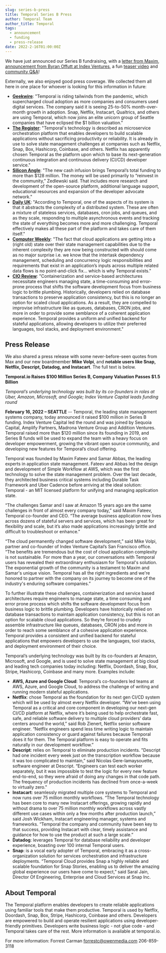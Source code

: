 ```yaml
---
slug: series-b-press
title: Temporal Series B Press
author: Temporal Team
author_title: Temporal
tags:
  - announcement
  - funding
  - press-release
date: 2022-2-16T01:00:00Z
---
```


<!--truncate-->

We have just announced our Series B fundraising, with a [letter from Maxim](/blog/series-b-announcement-open-letter), [announcement from Byran Offutt at Index Ventures](https://www.indexventures.com/perspectives/everything-is-a-workflow-our-investment-in-temporal/), a fun [teaser video](https://www.youtube.com/watch?v=RA7gRSXUXls) and [community Q&A](https://www.youtube.com/watch?v=E40KwlxZJFI)!

Externally, we also enjoyed good press coverage. We collected them all here in one place for whoever is looking for this information in future:

- **[Geekwire](https://www.geekwire.com/2022/temporal-is-a-unicorn-developer-productivity-startup-lands-120m-at-1-5b-valuation/)**: "Temporal is riding tailwinds from the pandemic, which supercharged cloud adoption as more companies and consumers used digital services. The company said it is seeing 25-to-50% month-over-month growth in adoption. Snap, Netflix, Instacart, Qualtrics, and others are using Temporal, which now joins an elite unicorn group of Seattle companies that have eclipsed the $1 billion valuation."
- [**The Register**](https://www.theregister.com/2022/02/16/temporal_103m_funding/): "Temporal's technology is described as microservice orchestration platform that enables developers to build scalable applications without sacrificing productivity or reliability. It is already in use to solve state management challenges at companies such as Netflix, Snap, Box, Hashicorp, Coinbase, and others. Netflix has apparently chosen Temporal as the platform upon which to base its next-generation continuous integration and continuous delivery (CI/CD) developer service."
- [**Silicon Angle**](https://siliconangle.com/2022/02/16/temporal-raises-103-million-accelerate-development-stateful-cloud-applications/): "The new cash infusion brings Temporal’s total funding to more than $128 million. The money will be used primarily to “reinvest in the community,” Zedlewski said. That includes more research and development of the open-source platform, additional language support, educational resources and expansion of the developer advocate network."
- [**Daily UK**](https://dailyuknews.com/tech/temporal-raises-103m-in-series-b-funding/): "According to Temporal, one of the aspects of its system is that it abstracts the complexity of a distributed system. These are often a mixture of stateless services, databases, cron jobs, and queues, and as they scale, responding to multiple asynchronous events and tracking the state of everything becomes more and more challenging. Temporal effectively makes all these part of the platform and takes care of them itself."
- [**Computer Weekly**](https://www.computerweekly.com/blog/CW-Developer-Network/Temporal-calls-time-on-cloud-app-state-management): "The fact that cloud applications are getting into a (right old) state over their state management capabilities due to the inherent complexity they are now being constructed with should come as no major surprise i.e. we know that the intertask dependency management, scheduling and concurrency logic responsibilities and requirements that exist in an application’s inputs across multiple related data flows is no point-and-click fix… which is why Temporal exists."
- [**CIO Review**](https://www.cioreview.com/news/temporalio-raises-series-b-funding-to-expand-operations-nid-35112-cid-238.html): "Containerization and service-based architectures necessitate engineers managing state, a time-consuming and error-prone process that shifts the software development focus from business logic to brittle plumbing. Historically, developers relied on database transactions to preserve application consistency, but this is no longer an option for scaled cloud applications. As a result, they are compelled to improvise infrastructure like as queues, databases, CRON jobs, and more in order to provide some semblance of a coherent application experience. Temporal provides a uniform and unified backend for stateful applications, allowing developers to utilize their preferred languages, tool stacks, and deployment environment."

## Press Release

We also shared a press release with some never-before-seen quotes from Max and our new boardmember **Mike Volpi**, and **notable users like Snap, Netflix, Descript, Datadog, and Instacart**. The full text is below.

**Temporal.io Raises $100 Million Series B, Company Valuation Passes $1.5 Billion**

_Temporal’s underlying technology was built by its co-founders in roles at Uber, Amazon, Microsoft, and Google; Index Venture Capital leads funding round_

**February 16, 2022 – SEATTLE** -- Temporal, the leading state management systems company, today announced it raised $100 million in Series B funding. Index Venture Capital led the round and was joined by Sequoia Capital, Amplify Partners, Madrona Venture Group and Addition Ventures. Temporal raised more than $120 million since its founding in 2019, and Series B funds will be used to expand the team with a heavy focus on developer empowerment, growing the vibrant open source community, and developing new features for Temporal’s cloud offering.

Temporal was founded by Maxim Fateev and Samar Abbas, the leading experts in application state management. Fateev and Abbas led the design and development of Simple Workflow at AWS, which was the first technology to solve the state management problem. Over the last decade, they architected business critical systems including Durable Task Framework and Uber Cadence before arriving at the ideal solution: Temporal - an MIT licensed platform for unifying and managing application state.

“The challenges Samar and I saw at Amazon 15 years ago are the same challenges in front of almost every company today,” said Maxim Fateev, Temporal co-founder and CEO. “The average business application now lives across dozens of stateful servers and services, which has been great for flexibility and scale, but it’s also made applications increasingly brittle and difficult to troubleshoot or enhance.”

“The cloud permanently changed software development,” said Mike Volpi, partner and co-founder of Index Venture Capital’s San Francisco office. “The benefits are tremendous but the cost of cloud application complexity is not sustainable. For more than a year, our conversations with Temporal users has revealed their extraordinary enthusiasm for Temporal's solution. The exponential growth of the community is a testament to Maxim and Samar's unique vision. Temporal has all the right ingredients and we're honored to partner with the company on its journey to become one of the industry's enduring software companies.”

To further illustrate these challenges, containerization and service based architectures require engineers to manage state, a time consuming and error prone process which shifts the software development focus from business logic to brittle plumbing. Developers have historically relied on database transactions to maintain application consistency, but this is not an option for scalable cloud applications. So they’re forced to crudely assemble infrastructure like queues, databases, CRON jobs and more in order to reach some semblance of a cohesive application experience. Temporal provides a consistent and unified backend for stateful applications that empowers developers to use the languages, tool stacks, and deployment environment of their choice.

Temporal’s underlying technology was built by its co-founders at Amazon, Microsoft, and Google, and is used to solve state management at big cloud and leading tech companies today including: Netflix, Doordash, Snap, Box, Stripe, Hashicorp, Coinbase and many more. Examples include:

- **AWS, Azure and Google Cloud**: Temporal’s co-founders led teams at AWS, Azure, and Google Cloud, to address the challenge of writing and running modern stateful applications.
- **Netflix**: chose Temporal as the foundation for its next gen CI/CD system which will be used by almost every Netflix developer. “We’ve been using Temporal as a critical and core component in developing our next-gen CI/CD platform at Netflix, where it’s being used to help orchestrate fast, safe, and reliable software delivery to multiple cloud providers’ data centers around the world,” said Rob Zienert, Netflix senior software engineer. “Netflix engineers spend less time writing logic to maintain application consistency or guard against failures because Temporal does it for them. The Temporal platform is easy to operate and fits naturally in our development workflow.”
- **Descript**: relies on Temporal to eliminate production incidents. "Descript had one incident every week just on the transcription workflow because it was too complicated to maintain,” said Nicolas Gere-lamaysouette, software engineer at Descript. “Engineers can test each worker separately, but it was impossible to test the logic for every new feature end-to-end, so they were afraid of doing any changes in that code path. The frequency of production incidents has declined from once-a-week to virtually zero."
- **Instacart**: seamlessly migrated multiple core systems to Temporal and now runs over 75 million monthly workflows. “The Temporal technology has been core to many new Instacart offerings, growing rapidly and without drama to over 75 million monthly workflows across vastly different use cases within only a few months after production launch,” said Josh Wickham, Instacart engineering manager, systems and frameworks. “Temporal the company and community have been key to that success, providing Instacart with clear, timely assistance and guidance for how to use the product at such a large scale.”
- **Datadog**: leverages Temporal for database reliability and developer experience, boasting over 100 internal Temporal users.
- **Snap**: is a vocal early adopter of Temporal, embracing it as a cross-organization solution for services orchestration and infrastructure deployments. “Temporal Cloud provides Snap a highly reliable and scalable foundation for Snap Stories, enabling us to deliver the amazing global experience our users have come to expect,” said Saral Jain, Director Of Engineering, Enterprise and Cloud Services at Snap Inc.

## About Temporal

The Temporal platform enables developers to create reliable applications using familiar tools that make them productive. Temporal is used by Netflix, Doordash, Snap, Box, Stripe, Hashicorp, Coinbase and others. Developers are empowered to build and operate resilient applications using developer-friendly primitives. Developers write business logic - not glue code - and Temporal takes care of the rest. More information is available at temporal.io.

For more information: Forrest Carman forrestc@owenmedia.com 206-859-3118
